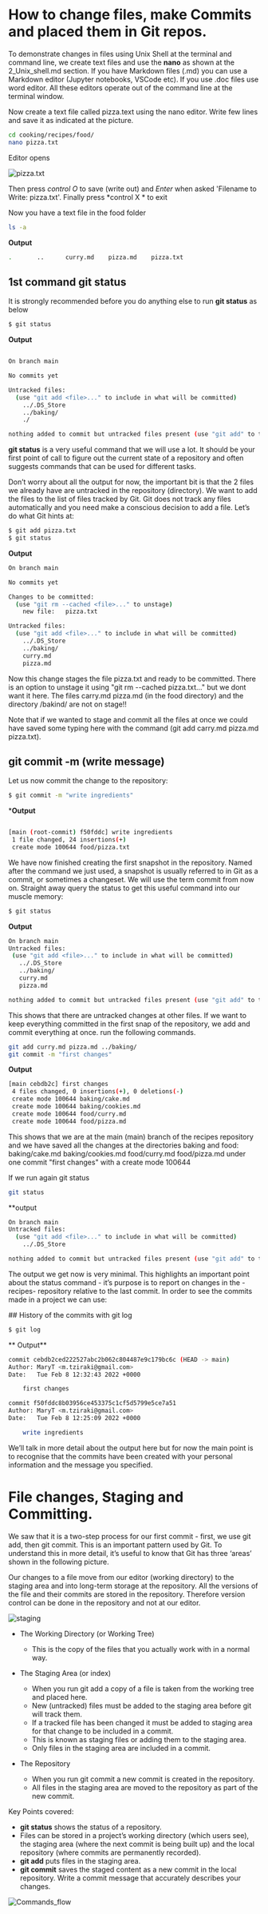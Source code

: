 
# How to change files, make Commits and placed them in Git repos. 

To demonstrate changes in files using Unix Shell at the terminal and command line,  we create text files and use the **nano** as shown at the 2_Unix_shell.md section. If you have Markdown files (.md) you can use a Markdown editor (Jupyter notebooks, VSCode etc). If you use .doc files use word editor. All these editors operate out of the command line at the terminal window.  

Now create a text file called pizza.text using the nano editor. Write few lines and save it as indicated at the picture.

```bash 
cd cooking/recipes/food/
nano pizza.txt
```
Editor opens 

![pizza.txt](nano_pizza.png)

Then press *control O* to save (write out) and *Enter* when asked 'Filename to Write: pizza.txt'. Finally press *control X * to exit

Now you have a text file in the food folder
```bash
ls -a
```
**Output**
```bash
.		..		curry.md	pizza.md	pizza.txt
```



## 1st command git status
It is strongly recommended before you do anything else to run **git status** as below 

```bash 
$ git status
```
**Output**
``` bash 

On branch main

No commits yet

Untracked files:
  (use "git add <file>..." to include in what will be committed)
	../.DS_Store
	../baking/
	./

nothing added to commit but untracked files present (use "git add" to track)
```

**git status** is a very useful command that we will use a lot. It should be your first point of call to figure out the current state of a repository and often suggests commands that can be used for different tasks.

Don’t worry about all the output for now, the important bit is that the 2 files we already have are untracked in the repository (directory). We want to add the files to the list of files tracked by Git. Git does not track any files automatically and you need make a conscious decision to add a file. Let’s do what Git hints at:

```bash
$ git add pizza.txt
$ git status
```

**Output**
```bash 
On branch main

No commits yet

Changes to be committed:
  (use "git rm --cached <file>..." to unstage)
	new file:   pizza.txt

Untracked files:
  (use "git add <file>..." to include in what will be committed)
	../.DS_Store
	../baking/
	curry.md
	pizza.md
```


Now this change  stages the file pizza.txt and ready to be committed. There is an option to unstage it using 
"git rm --cached pizza.txt..." but we dont want it here.
The files carry.md pizza.md (in the food directory) and the directory /bakind/ are not on stage!!


 Note that if we wanted to stage and commit all the files at once we could have saved some typing here with the command (git add carry.md pizza.md pizza.txt).

## git commit -m  (write message)
Let us now commit the change to the repository:
```bash 
$ git commit -m "write ingredients"
```
***Output**
```bash

[main (root-commit) f50fddc] write ingredients
 1 file changed, 24 insertions(+)
 create mode 100644 food/pizza.txt
 ```
 We have now finished creating the first snapshot in the repository. Named after the command we just used, a snapshot is usually referred to in Git as a commit, or sometimes a changeset. We will use the term commit from now on. Straight away query the status to get this useful command into our muscle memory:

 ```bash
 $ git status
 ```

 **Output**
 ```bash 
 On branch main
Untracked files:
  (use "git add <file>..." to include in what will be committed)
	../.DS_Store
	../baking/
	curry.md
	pizza.md

nothing added to commit but untracked files present (use "git add" to track)
```
This shows that there are untracked changes at other files. If we want to keep everything committed in the first snap of the repository, we add and commit everything at once. run the following commands.

```bash 
git add curry.md pizza.md ../baking/
git commit -m "first changes"
```
**Output**
```bash 
[main cebdb2c] first changes
 4 files changed, 0 insertions(+), 0 deletions(-)
 create mode 100644 baking/cake.md
 create mode 100644 baking/cookies.md
 create mode 100644 food/curry.md
 create mode 100644 food/pizza.md
 ```

 This shows that we are at the main (main) branch of the recipes repository and we have saved all the changes  at the directories baking and food: 
 baking/cake.md
 baking/cookies.md
 food/curry.md
 food/pizza.md
 under one commit "first changes" with a create mode 100644 

If we run again git status 
```bash 
git status
```
**output
```bash 
On branch main
Untracked files:
  (use "git add <file>..." to include in what will be committed)
	../.DS_Store

nothing added to commit but untracked files present (use "git add" to track)
```

The output we get now is very minimal. This highlights an important point about the status command - it’s purpose is to report on changes in the -recipes- repository relative to the last commit. In order to see the commits made in a project we can use:

## History of the commits with git log 
``` bash
$ git log
```

** Output**
```bash 
commit cebdb2ced222527abc2b062c804487e9c179bc6c (HEAD -> main)
Author: MaryT <m.tziraki@gmail.com>
Date:   Tue Feb 8 12:32:43 2022 +0000

    first changes

commit f50fddc8b03956ce453375c1cf5d5799e5ce7a51
Author: MaryT <m.tziraki@gmail.com>
Date:   Tue Feb 8 12:25:09 2022 +0000

    write ingredients


```
We’ll talk in more detail about the output here but for now the main point is to recognise that the commits have been created with your personal information and the message you specified.



# File changes, Staging and Committing.    

We saw that it is a two-step process for our first commit - first, we use git add, then git commit. This is an important pattern used by Git. To understand this in more detail, it’s useful to know that Git has three ‘areas’ shown in the following picture.

Our changes to a file move from our editor (working directory) to the staging area and into long-term storage at the repository. All the versions of the file and their commits are stored in the repository. Therefore version control can be done in the repository and not at our editor.

![staging](stage.png)


- The Working Directory (or Working Tree)
   - This is the copy of the files that you actually work with in a normal way.

-  The Staging Area (or index)
   - When you run git add a copy of a file is taken from the working tree and placed here.
   - New (untracked) files must be added to the staging area before git will track them.
   - If a tracked file has been changed it must be added to staging area for that change to be included in a commit.
   - This is known as staging files or adding them to the staging area.
   - Only files in the staging area are included in a commit.

- The Repository
   - When you run git commit a new commit is created in the repository.
   - All files in the staging area are moved to the repository as part of the new commit.

  

Key Points covered:

- **git status** shows the status of a repository.
- Files can be stored in a project’s working directory (which users see), the staging area (where the next commit is being built up) and the local repository (where commits are permanently recorded).
- **git add** puts files in the staging area.
- **git commit** saves the staged content as a new commit in the local repository.
Write a commit message that accurately describes your changes.

![Commands_flow](Commands_flow.png)

